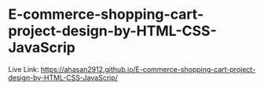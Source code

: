 # E-commerce-shopping-cart-project-design-by-HTML-CSS-JavaScrip
Live Link:
https://ahasan2912.github.io/E-commerce-shopping-cart-project-design-by-HTML-CSS-JavaScrip/
